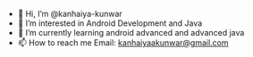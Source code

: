 - 👋 Hi, I’m @kanhaiya-kunwar
- 👀 I’m interested in Android Development and Java
- 🌱 I’m currently learning android advanced and advanced java
- 📫 How to reach me Email: kanhaiyaakunwar@gmail.com

<!---
kanhaiya-kunwar/kanhaiya-kunwar is a ✨ special ✨ repository because its `README.md` (this file) appears on your GitHub profile.
You can click the Preview link to take a look at your changes.
--->

